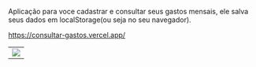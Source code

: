 Aplicação para voce cadastrar e consultar seus gastos mensais, ele salva seus dados em localStorage(ou seja no seu navegador).

 https://consultar-gastos.vercel.app/
 
<table>
  <tr>
    <td>
      <img src="https://i.ibb.co/Qc9XfXC/md1.png">
    </td>
  </tr>
</table>
